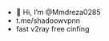 - 👋 Hi, I’m @Mmdreza0285
- t.me/shadoowvpnn
- fast v2ray free cinfing

<!---
Mmdreza0285/Mmdreza0285 is a ✨ special ✨ repository because its `README.md` (this file) appears on your GitHub profile.
You can click the Preview link to take a look at your changes.
--->
